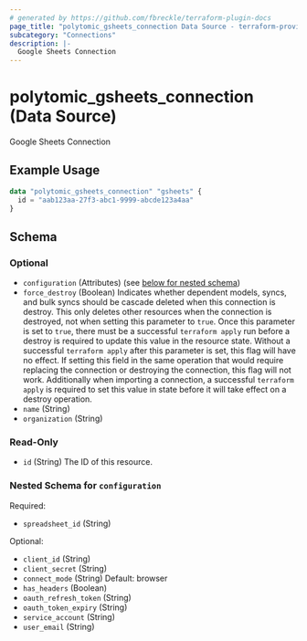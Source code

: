 ```yaml
---
# generated by https://github.com/fbreckle/terraform-plugin-docs
page_title: "polytomic_gsheets_connection Data Source - terraform-provider-polytomic"
subcategory: "Connections"
description: |-
  Google Sheets Connection
---
```


# polytomic_gsheets_connection (Data Source)

Google Sheets Connection

## Example Usage

```terraform
data "polytomic_gsheets_connection" "gsheets" {
  id = "aab123aa-27f3-abc1-9999-abcde123a4aa"
}
```

<!-- schema generated by tfplugindocs -->
## Schema

### Optional

- `configuration` (Attributes) (see [below for nested schema](#nestedatt--configuration))
- `force_destroy` (Boolean) Indicates whether dependent models, syncs, and bulk syncs should be cascade deleted when this connection is destroy. This only deletes other resources when the connection is destroyed, not when setting this parameter to `true`. Once this parameter is set to `true`, there must be a successful `terraform apply` run before a destroy is required to update this value in the resource state. Without a successful `terraform apply` after this parameter is set, this flag will have no effect. If setting this field in the same operation that would require replacing the connection or destroying the connection, this flag will not work. Additionally when importing a connection, a successful `terraform apply` is required to set this value in state before it will take effect on a destroy operation.
- `name` (String)
- `organization` (String)

### Read-Only

- `id` (String) The ID of this resource.

<a id="nestedatt--configuration"></a>
### Nested Schema for `configuration`

Required:

- `spreadsheet_id` (String)

Optional:

- `client_id` (String)
- `client_secret` (String)
- `connect_mode` (String) Default: browser
- `has_headers` (Boolean)
- `oauth_refresh_token` (String)
- `oauth_token_expiry` (String)
- `service_account` (String)
- `user_email` (String)


